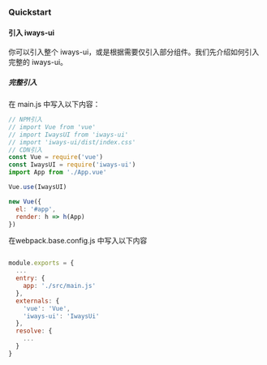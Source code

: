 ### Quickstart

#### 引入 iways-ui
你可以引入整个 iways-ui，或是根据需要仅引入部分组件。我们先介绍如何引入完整的 iways-ui。
##### 完整引入
在 main.js 中写入以下内容：
``` js
// NPM引入
// import Vue from 'vue'
// import IwaysUI from 'iways-ui'
// import 'iways-ui/dist/index.css'
// CDN引入
const Vue = require('vue')
const IwaysUI = require('iways-ui')
import App from './App.vue'

Vue.use(IwaysUI)

new Vue({
  el: '#app',
  render: h => h(App)
})
```

在webpack.base.config.js 中写入以下内容
``` js

module.exports = {
  ...
  entry: {
    app: './src/main.js'
  },
  externals: {
    'vue': 'Vue',
    'iways-ui': 'IwaysUi'
  },
  resolve: {
    ...
  }
}
```